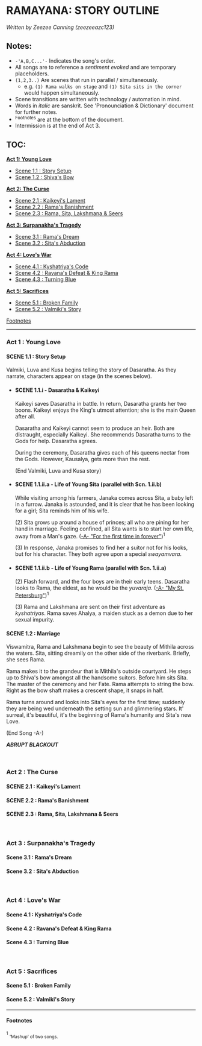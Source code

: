 # **RAMAYANA: STORY OUTLINE**
*Written by Zeezee Canning (zeezeeazc123)*

## Notes:

- `-'A,B,C...'-` Indicates the song's order.
- All songs are to reference a *sentiment evoked* and are temporary placeholders.
- `(1,2,3..)` Are scenes that run in parallel / simultaneously.
  - e.g. `(1) Rama walks on stage` and `(1) Sita sits in the corner` would happen simultaneously.
- Scene transitions are written with technology / automation in mind.
- Words in *italic* are sanskrit. See 'Pronounciation & Dictionary' document for further notes.
- <sup>Footnotes</sup> are at the bottom of the document.
- Intermission is at the end of Act 3.

## TOC:
 [//]: # (Not sure how anchors handle non-alphanumeric chars)

[<b>Act 1: Young Love</b>](#act-1--young-love)

* [Scene 1.1 : Story Setup](#scene-11--story-setup)
* [Scene 1.2 : Shiva's Bow](#scene-12--marriage)

[<b>Act 2: The Curse</b>](#act-2--the-curse)

* [Scene 2.1 : Kaikeyi's Lament](#scene-21--kaikeyis-lament)
* [Scene 2.2 : Rama's Banishment](#scene-22--ramas-banishment)
* [Scene 2.3 : Rama, Sita, Lakshmana & Seers](#scene-23--rama-sita-lakshmana--seers)

[<b>Act 3: Surpanakha's Tragedy</b>](#act-3--surpanakhas-tragedy)

* [Scene 3.1 : Rama's Dream](#scene-31--ramas-dream)
* [Scene 3.2 : Sita's Abduction](#scene-32--sitas-abduction)

[<b>Act 4: Love's War</b>](#act-4--loves-war)

* [Scene 4.1 : Kyshatriya's Code](#scene-41--kyshatriyas-code)
* [Scene 4.2 : Ravana's Defeat & King Rama](#scene-42--ravanas-defeat--king-rama)
* [Scene 4.3 : Turning Blue](#scene-43--turning-blue)

[<b>Act 5: Sacrifices</b>](#act-5--sacrifices)

* [Scene 5.1 : Broken Family](#scene-51--broken-family)
* [Scene 5.2 : Valmiki's Story](#scene-52--valmikis-story)

[Footnotes](#footnotes)

---

### Act 1 : Young Love

#### SCENE 1.1 : Story Setup

Valmiki, Luva and Kusa begins telling the story of Dasaratha. As they narrate, characters appear on stage (in the scenes below).

* #### SCENE 1.1.i - Dasaratha & Kaikeyi

  Kaikeyi saves Dasaratha in battle. In return, Dasaratha grants her two boons. Kaikeyi enjoys the King's utmost attention; she is the main Queen after all.

  Dasaratha and Kaikeyi cannot seem to produce an heir. Both are distraught, especially Kaikeyi. She recommends Dasaratha turns to the Gods for help. Dasaratha agrees.

  During the ceremony, Dasaratha gives each of his queens nectar from the Gods. However, Kausalya, gets more than the rest.

  (End Valmiki, Luva and Kusa story)

* #### SCENE 1.1.ii.a - Life of Young Sita (parallel with Scn. 1.ii.b)

  While visiting among his farmers, Janaka comes across Sita, a baby left in a furrow. Janaka is astounded, and it is clear that he has been looking for a girl; Sita reminds him of his wife.

  (2) Sita grows up around a house of princes; all who are pining for her hand in marriage. Feeling confined, all Sita wants is to start her own life, away from a Man's gaze. (<u>-A- "For the first time in forever"</u>)<sup>1</sup>

  (3) In response, Janaka promises to find her a suitor not for his looks, but for his character. They both agree upon a special *swayamvara*.

* #### SCENE 1.1.ii.b - Life of Young Rama (parallel with Scn. 1.ii.a)

  (2) Flash forward, and the four boys are in their early teens. Dasaratha looks to Rama, the eldest, as he would be the *yuvaraja*. (<u>-A- "My St. Petersburg"</u>)<sup>1</sup>

  (3) Rama and Lakshmana are sent on their first adventure as *kyshatriyas*. Rama saves Ahalya, a maiden stuck as a demon due to her sexual impurity.


#### SCENE 1.2 : Marriage

  Viswamitra, Rama and Lakshmana begin to see the beauty of Mithila across the waters. Sita, sitting dreamily on the other side of the riverbank. Briefly, she sees Rama.

  Rama makes it to the grandeur that is Mithila's outside courtyard. He steps up to Shiva's bow amongst all the handsome suitors. Before him sits Sita. The master of the ceremony and her Fate. Rama attempts to string the bow. Right as the bow shaft makes a crescent shape, it snaps in half.

  Rama turns around and looks into Sita's eyes for the first time; suddenly they are being wed underneath the setting sun and glimmering stars. It' surreal, it's beautiful, it's the beginning of Rama's humanity and Sita's new Love.

  (End Song -A-)

  _**ABRUPT BLACKOUT**_

<br>

### Act 2 : The Curse

#### SCENE 2.1 : Kaikeyi's Lament


#### SCENE 2.2 : Rama's Banishment


#### SCENE 2.3 : Rama, Sita, Lakshmana & Seers


<br>


### Act 3 : Surpanakha's Tragedy

#### Scene 3.1 : Rama's Dream

#### Scene 3.2 : Sita's Abduction


<br>


### Act 4 : Love's War

#### Scene 4.1 : Kyshatriya's Code

#### Scene 4.2 : Ravana's Defeat &  King Rama

#### Scene 4.3 : Turning Blue


<br>


### Act 5 : Sacrifices

#### Scene 5.1 : Broken Family

#### Scene 5.2 : Valmiki's Story

---

#### Footnotes
<sup>1</sup> <sub>'Mashup' of two songs.</sub>
